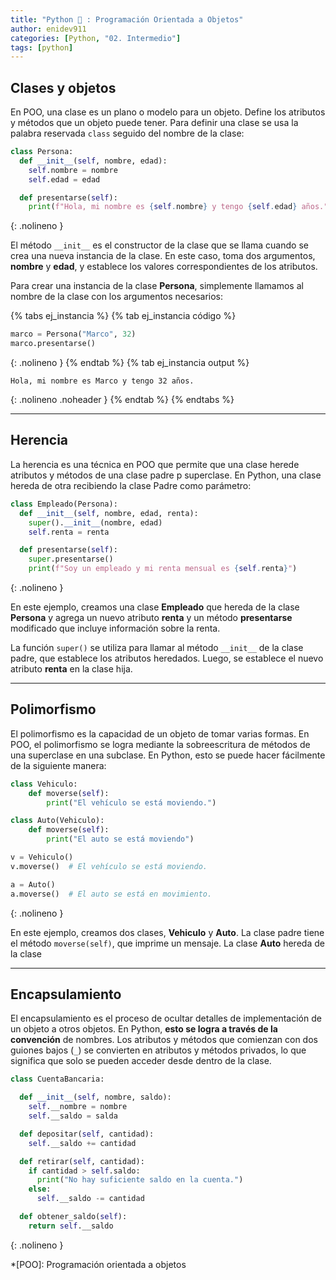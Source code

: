 ```yaml
---
title: "Python 🐍 : Programación Orientada a Objetos"
author: enidev911
categories: [Python, "02. Intermedio"]
tags: [python]
---
```


## Clases y objetos

En POO, una clase es un plano o modelo para un objeto. Define los atributos y métodos que un objeto puede tener. Para definir una clase se usa la palabra reservada `class` seguido del nombre de la clase:

```py
class Persona:
  def __init__(self, nombre, edad):
    self.nombre = nombre
    self.edad = edad

  def presentarse(self):
    print(f"Hola, mi nombre es {self.nombre} y tengo {self.edad} años.")
```
{: .nolineno }

El método `__init__` es el constructor de la clase que se llama cuando se crea una nueva instancia de la clase. En este caso, toma dos argumentos, **nombre** y **edad**, y establece los valores correspondientes de los atributos.

Para crear una instancia de la clase **Persona**, simplemente llamamos al nombre de la clase con los argumentos necesarios:

{% tabs ej_instancia %}
{% tab ej_instancia código %}
```python
marco = Persona("Marco", 32)
marco.presentarse()
```
{: .nolineno }
{% endtab %}
{% tab ej_instancia output %}
```
Hola, mi nombre es Marco y tengo 32 años.
```
{: .nolineno .noheader }
{% endtab %}
{% endtabs %}

---

## Herencia

La herencia es una técnica en POO que permite que una clase herede atributos y métodos de una clase padre p superclase. En Python, una clase hereda de otra recibiendo la clase Padre como parámetro:

```python
class Empleado(Persona):
  def __init__(self, nombre, edad, renta):
    super().__init__(nombre, edad)
    self.renta = renta

  def presentarse(self):
    super.presentarse()
    print(f"Soy un empleado y mi renta mensual es {self.renta}")
```
{: .nolineno }

En este ejemplo, creamos una clase **Empleado** que hereda de la clase **Persona** y agrega un nuevo atributo **renta** y un método **presentarse** modificado que incluye información sobre la renta.

La función `super()` se utiliza para llamar al método `__init__` de la clase padre, que establece los atributos heredados. Luego, se establece el nuevo atributo **renta** en la clase hija.

---

## Polimorfismo

El polimorfismo es la capacidad de un objeto de tomar varias formas. En POO, el polimorfismo se logra mediante la sobreescritura de métodos de una superclase en una subclase. En Python, esto se puede hacer fácilmente de la siguiente manera:

```py
class Vehiculo:
    def moverse(self):
        print("El vehículo se está moviendo.")

class Auto(Vehiculo):
    def moverse(self):
        print("El auto se está moviendo")

v = Vehiculo()
v.moverse()  # El vehículo se está moviendo.

a = Auto()
a.moverse()  # El auto se está en movimiento.
```
{: .nolineno }

En este ejemplo, creamos dos clases, **Vehiculo** y **Auto**. La clase padre tiene el método `moverse(self)`, que imprime un mensaje. La clase **Auto** hereda de la clase 

---

## Encapsulamiento

El encapsulamiento es el proceso de ocultar detalles de implementación de un objeto a otros objetos. En Python, **esto se logra a través de la convención** de nombres. Los atributos y métodos que comienzan con dos guiones bajos (`_`) se convierten en atributos y métodos privados, lo que significa que solo se pueden acceder desde dentro de la clase.

```python
class CuentaBancaria:

  def __init__(self, nombre, saldo):
    self.__nombre = nombre
    self.__saldo = salda

  def depositar(self, cantidad):
    self.__saldo += cantidad

  def retirar(self, cantidad):
    if cantidad > self.saldo:
      print("No hay suficiente saldo en la cuenta.")
    else:
      self.__saldo -= cantidad

  def obtener_saldo(self):
    return self.__saldo
```
{: .nolineno }



*[POO]: Programación orientada a objetos
